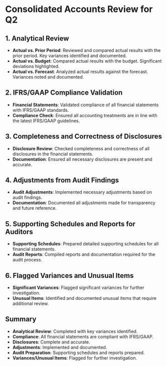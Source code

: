 # Consolidated Accounts Review for Q2

## 1. Analytical Review
- **Actual vs. Prior Period**: Reviewed and compared actual results with the prior period. Key variances identified and documented.
- **Actual vs. Budget**: Compared actual results with the budget. Significant deviations highlighted.
- **Actual vs. Forecast**: Analyzed actual results against the forecast. Variances noted and documented.

## 2. IFRS/GAAP Compliance Validation
- **Financial Statements**: Validated compliance of all financial statements with IFRS/GAAP standards.
- **Compliance Check**: Ensured all accounting treatments are in line with the latest IFRS/GAAP guidelines.

## 3. Completeness and Correctness of Disclosures
- **Disclosure Review**: Checked completeness and correctness of all disclosures in the financial statements.
- **Documentation**: Ensured all necessary disclosures are present and accurate.

## 4. Adjustments from Audit Findings
- **Audit Adjustments**: Implemented necessary adjustments based on audit findings.
- **Documentation**: Documented all adjustments made for transparency and future reference.

## 5. Supporting Schedules and Reports for Auditors
- **Supporting Schedules**: Prepared detailed supporting schedules for all financial statements.
- **Audit Reports**: Compiled reports and documentation required for the audit process.

## 6. Flagged Variances and Unusual Items
- **Significant Variances**: Flagged significant variances for further investigation.
- **Unusual Items**: Identified and documented unusual items that require additional review.

## Summary
- **Analytical Review**: Completed with key variances identified.
- **Compliance**: All financial statements are compliant with IFRS/GAAP.
- **Disclosures**: Complete and accurate.
- **Adjustments**: Implemented and documented.
- **Audit Preparation**: Supporting schedules and reports prepared.
- **Variances/Unusual Items**: Flagged for further investigation.